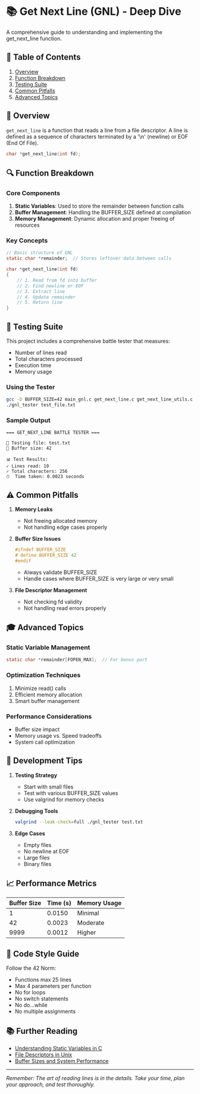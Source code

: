 # 📚 Get Next Line (GNL) - Deep Dive

A comprehensive guide to understanding and implementing the get_next_line function.

## 📖 Table of Contents
1. [Overview](#overview)
2. [Function Breakdown](#function-breakdown)
3. [Testing Suite](#testing-suite)
4. [Common Pitfalls](#common-pitfalls)
5. [Advanced Topics](#advanced-topics)

## 🎯 Overview

`get_next_line` is a function that reads a line from a file descriptor. A line is defined as a sequence of characters terminated by a '\n' (newline) or EOF (End Of File).

```c
char *get_next_line(int fd);
```

## 🔍 Function Breakdown

### Core Components

1. **Static Variables**: Used to store the remainder between function calls
2. **Buffer Management**: Handling the BUFFER_SIZE defined at compilation
3. **Memory Management**: Dynamic allocation and proper freeing of resources

### Key Concepts

```c
// Basic structure of GNL
static char *remainder;  // Stores leftover data between calls

char *get_next_line(int fd)
{
    // 1. Read from fd into buffer
    // 2. Find newline or EOF
    // 3. Extract line
    // 4. Update remainder
    // 5. Return line
}
```

## 🧪 Testing Suite

This project includes a comprehensive battle tester that measures:
- Number of lines read
- Total characters processed
- Execution time
- Memory usage

### Using the Tester

```bash
gcc -D BUFFER_SIZE=42 main_gnl.c get_next_line.c get_next_line_utils.c -o gnl_tester
./gnl_tester test_file.txt
```

### Sample Output
```
=== GET_NEXT_LINE BATTLE TESTER ===

📂 Testing file: test.txt
🔄 Buffer size: 42

📊 Test Results:
✓ Lines read: 10
✓ Total characters: 256
⏱  Time taken: 0.0023 seconds
```

## ⚠️ Common Pitfalls

1. **Memory Leaks**
   - Not freeing allocated memory
   - Not handling edge cases properly

2. **Buffer Size Issues**
   ```c
   #ifndef BUFFER_SIZE
   # define BUFFER_SIZE 42
   #endif
   ```
   - Always validate BUFFER_SIZE
   - Handle cases where BUFFER_SIZE is very large or very small

3. **File Descriptor Management**
   - Not checking fd validity
   - Not handling read errors properly

## 🎓 Advanced Topics

### Static Variable Management
```c
static char *remainder[FOPEN_MAX];  // For bonus part
```

### Optimization Techniques
1. Minimize read() calls
2. Efficient memory allocation
3. Smart buffer management

### Performance Considerations
- Buffer size impact
- Memory usage vs. Speed tradeoffs
- System call optimization

## 🔧 Development Tips

1. **Testing Strategy**
   - Start with small files
   - Test with various BUFFER_SIZE values
   - Use valgrind for memory checks

2. **Debugging Tools**
   ```bash
   valgrind --leak-check=full ./gnl_tester test.txt
   ```

3. **Edge Cases**
   - Empty files
   - No newline at EOF
   - Large files
   - Binary files

## 📈 Performance Metrics

| Buffer Size | Time (s) | Memory Usage |
|-------------|----------|--------------|
| 1           | 0.0150   | Minimal      |
| 42          | 0.0023   | Moderate     |
| 9999        | 0.0012   | Higher       |

## 🎨 Code Style Guide

Follow the 42 Norm:
- Functions max 25 lines
- Max 4 parameters per function
- No for loops
- No switch statements
- No do...while
- No multiple assignments

## 📚 Further Reading

- [Understanding Static Variables in C](https://en.cppreference.com/w/c/language/storage_duration)
- [File Descriptors in Unix](https://en.wikipedia.org/wiki/File_descriptor)
- [Buffer Sizes and System Performance](https://www.kernel.org/doc/html/latest/admin-guide/mm/buffer-size.html)

---

*Remember: The art of reading lines is in the details. Take your time, plan your approach, and test thoroughly.*


